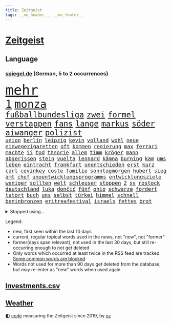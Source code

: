 ```yaml
---
title: Zeitgeist
tags: __no_header__, __no_footer__
---
```


# [Zeitgeist](https://oliz.io/zeitgeist/)

## Language

<h3><a href="https://www.spiegel.de" target="_blank">spiegel.de</a> (German, 5 to 2 occurrences)</h3>
<p style="font-family:monospace">
<span style="font-size:32pt"><a href="news_links.html#mehr" class="current">mehr</a></span>
<br>
<span style="font-size:25pt"><a href="news_links.html#1" class="current">1</a></span>
<span style="font-size:25pt"><a href="news_links.html#monza" class="current">monza</a></span>
<br>
<span style="font-size:18pt"><a href="news_links.html#fußballbundesliga" class="current">fußballbundesliga</a></span>
<span style="font-size:18pt"><a href="news_links.html#zwei" class="current">zwei</a></span>
<span style="font-size:18pt"><a href="news_links.html#formel" class="current">formel</a></span>
<span style="font-size:18pt"><a href="news_links.html#verstappen" class="current">verstappen</a></span>
<span style="font-size:18pt"><a href="news_links.html#fans" class="current">fans</a></span>
<span style="font-size:18pt"><a href="news_links.html#lange" class="current">lange</a></span>
<span style="font-size:18pt"><a href="news_links.html#markus" class="current">markus</a></span>
<span style="font-size:18pt"><a href="news_links.html#söder" class="current">söder</a></span>
<span style="font-size:18pt"><a href="news_links.html#aiwanger" class="current">aiwanger</a></span>
<span style="font-size:18pt"><a href="news_links.html#polizist" class="current">polizist</a></span>
<br>
<span style="font-size:12pt"><a href="news_links.html#union" class="current">union</a></span>
<span style="font-size:12pt"><a href="news_links.html#berlin" class="current">berlin</a></span>
<span style="font-size:12pt"><a href="news_links.html#leipzig" class="current">leipzig</a></span>
<span style="font-size:12pt"><a href="news_links.html#kevin" class="current">kevin</a></span>
<span style="font-size:12pt"><a href="news_links.html#volland" class="new">volland</a></span>
<span style="font-size:12pt"><a href="news_links.html#wohl" class="current">wohl</a></span>
<span style="font-size:12pt"><a href="news_links.html#neue" class="current">neue</a></span>
<span style="font-size:12pt"><a href="news_links.html#einwegezigaretten" class="new">einwegezigaretten</a></span>
<span style="font-size:12pt"><a href="news_links.html#oft" class="current">oft</a></span>
<span style="font-size:12pt"><a href="news_links.html#kommen" class="current">kommen</a></span>
<span style="font-size:12pt"><a href="news_links.html#regierung" class="current">regierung</a></span>
<span style="font-size:12pt"><a href="news_links.html#max" class="current">max</a></span>
<span style="font-size:12pt"><a href="news_links.html#ferrari" class="current">ferrari</a></span>
<span style="font-size:12pt"><a href="news_links.html#machte" class="current">machte</a></span>
<span style="font-size:12pt"><a href="news_links.html#ii" class="current">ii</a></span>
<span style="font-size:12pt"><a href="news_links.html#tod" class="current">tod</a></span>
<span style="font-size:12pt"><a href="news_links.html#theorie" class="current">theorie</a></span>
<span style="font-size:12pt"><a href="news_links.html#allem" class="current">allem</a></span>
<span style="font-size:12pt"><a href="news_links.html#timm" class="new">timm</a></span>
<span style="font-size:12pt"><a href="news_links.html#kröger" class="new">kröger</a></span>
<span style="font-size:12pt"><a href="news_links.html#mann" class="current">mann</a></span>
<span style="font-size:12pt"><a href="news_links.html#abgerissen" class="current">abgerissen</a></span>
<span style="font-size:12pt"><a href="news_links.html#stein" class="current">stein</a></span>
<span style="font-size:12pt"><a href="news_links.html#vuelta" class="new">vuelta</a></span>
<span style="font-size:12pt"><a href="news_links.html#lennard" class="current">lennard</a></span>
<span style="font-size:12pt"><a href="news_links.html#kämna" class="new">kämna</a></span>
<span style="font-size:12pt"><a href="news_links.html#burning" class="new">burning</a></span>
<span style="font-size:12pt"><a href="news_links.html#kam" class="current">kam</a></span>
<span style="font-size:12pt"><a href="news_links.html#ums" class="current">ums</a></span>
<span style="font-size:12pt"><a href="news_links.html#leben" class="current">leben</a></span>
<span style="font-size:12pt"><a href="news_links.html#eintracht" class="current">eintracht</a></span>
<span style="font-size:12pt"><a href="news_links.html#frankfurt" class="current">frankfurt</a></span>
<span style="font-size:12pt"><a href="news_links.html#unentschieden" class="current">unentschieden</a></span>
<span style="font-size:12pt"><a href="news_links.html#erst" class="current">erst</a></span>
<span style="font-size:12pt"><a href="news_links.html#kurz" class="current">kurz</a></span>
<span style="font-size:12pt"><a href="news_links.html#carl" class="new">carl</a></span>
<span style="font-size:12pt"><a href="news_links.html#cevinkey" class="new">cevinkey</a></span>
<span style="font-size:12pt"><a href="news_links.html#coste" class="new">coste</a></span>
<span style="font-size:12pt"><a href="news_links.html#familie" class="current">familie</a></span>
<span style="font-size:12pt"><a href="news_links.html#sonntagmorgen" class="current">sonntagmorgen</a></span>
<span style="font-size:12pt"><a href="news_links.html#hubert" class="current">hubert</a></span>
<span style="font-size:12pt"><a href="news_links.html#sieg" class="current">sieg</a></span>
<span style="font-size:12pt"><a href="news_links.html#amt" class="current">amt</a></span>
<span style="font-size:12pt"><a href="news_links.html#chef" class="current">chef</a></span>
<span style="font-size:12pt"><a href="news_links.html#unoentwicklungsprogramms" class="new">unoentwicklungsprogramms</a></span>
<span style="font-size:12pt"><a href="news_links.html#entwicklungsziele" class="new">entwicklungsziele</a></span>
<span style="font-size:12pt"><a href="news_links.html#weniger" class="current">weniger</a></span>
<span style="font-size:12pt"><a href="news_links.html#sollten" class="current">sollten</a></span>
<span style="font-size:12pt"><a href="news_links.html#welt" class="current">welt</a></span>
<span style="font-size:12pt"><a href="news_links.html#schleuser" class="current">schleuser</a></span>
<span style="font-size:12pt"><a href="news_links.html#stoppen" class="current">stoppen</a></span>
<span style="font-size:12pt"><a href="news_links.html#2" class="current">2</a></span>
<span style="font-size:12pt"><a href="news_links.html#sv" class="current">sv</a></span>
<span style="font-size:12pt"><a href="news_links.html#rostock" class="current">rostock</a></span>
<span style="font-size:12pt"><a href="news_links.html#deutschland" class="current">deutschland</a></span>
<span style="font-size:12pt"><a href="news_links.html#luka" class="current">luka</a></span>
<span style="font-size:12pt"><a href="news_links.html#dončić" class="new">dončić</a></span>
<span style="font-size:12pt"><a href="news_links.html#fünf" class="current">fünf</a></span>
<span style="font-size:12pt"><a href="news_links.html#ohio" class="new">ohio</a></span>
<span style="font-size:12pt"><a href="news_links.html#schwarze" class="current">schwarze</a></span>
<span style="font-size:12pt"><a href="news_links.html#fordert" class="current">fordert</a></span>
<span style="font-size:12pt"><a href="news_links.html#tatort" class="current">tatort</a></span>
<span style="font-size:12pt"><a href="news_links.html#buch" class="current">buch</a></span>
<span style="font-size:12pt"><a href="news_links.html#uns" class="current">uns</a></span>
<span style="font-size:12pt"><a href="news_links.html#selbst" class="current">selbst</a></span>
<span style="font-size:12pt"><a href="news_links.html#türkei" class="current">türkei</a></span>
<span style="font-size:12pt"><a href="news_links.html#himmel" class="current">himmel</a></span>
<span style="font-size:12pt"><a href="news_links.html#schnell" class="current">schnell</a></span>
<span style="font-size:12pt"><a href="news_links.html#beninbronzen" class="new">beninbronzen</a></span>
<span style="font-size:12pt"><a href="news_links.html#eritreafestival" class="current">eritreafestival</a></span>
<span style="font-size:12pt"><a href="news_links.html#israels" class="current">israels</a></span>
<span style="font-size:12pt"><a href="news_links.html#fettes" class="new">fettes</a></span>
<span style="font-size:12pt"><a href="news_links.html#brot" class="current">brot</a></span>
</p>
<details>
<summary>Stopped using...</summary>
<p class="former" style="font-size:12pt">
amerikanische(1046) co₂(1046) bewerber(1045) bildern(1045) klare(1045) kohle(1045) kritisierte(1045) ungewöhnlich(1045) brüssel(1044) durchsucht(1044) figur(1044) innenminister(1044) positionen(1044) weitergeht(1044) appelliert(1043) bedrohung(1043) beobachten(1043) gas(1043) liste(1043) usaußenminister(1043) vermehrt(1043) zuge(1043) aufnehmen(1042) innenministerium(1042) islamischer(1042) lastwagen(1042) berühmt(1041) brexit(1041) entdeckte(1041) joachim(1041) müssten(1041) nazis(1041) philippinen(1041) planeten(1041) zeitweise(1041) 33(1040) 2015(1039) erlassen(1039) george(1039) islamischen(1039) klimaneutral(1039) kochen(1039) kämpfte(1039) schaltet(1039) schlimm(1039) tötet(1039) weshalb(1039) anschließend(1038) atmosphäre(1038) entgegen(1038) höher(1038) indes(1038) litauen(1038) persönlich(1038) ziemlich(1038) 37(1037) amerika(1037) beamten(1037) londoner(1037) pflege(1037) unterschiedlich(1037) athleten(1036) kritische(1036) tschechien(1036) türkische(1036) weltkrieg(1036) überall(1036) demonstrationen(1035) favoriten(1035) forderte(1035) hans(1035) stefan(1035) ursula(1035) meiner(1034) senkt(1034) teilte(1034) berufung(1033) überraschung(1033) beachten(1032) beschluss(1032) stellten(1032) album(1031) bundestrainer(1031) hölle(1031) kollaps(1031) mönchengladbach(1031) amnesty(1030) gaben(1030) schauen(1030) voraus(1030) leyen(1029) marke(1028) möglichst(1028) 1500(1027) erkenntnisse(1027) erkrankt(1027) kinos(1027) verbreiten(1027) antisemitismus(1025) aufgegeben(1025) warm(1025) e(1024) euparlament(1024) katholische(1024) nachgewiesen(1024) abgebrochen(1023) berät(1023) exporte(1023) änderungen(1023) katholischen(1021) erwischt(1020) verhandeln(1018) händler(1017) kooperation(1017) umgeht(1016) schießen(1014) sitzung(1014) gelingen(1013) mitarbeiterin(1013) katar(1010) prognose(1010) ältere(1010) teilt(1002) türen(1002) missbrauchs(981) blinken(980) hitler(977) zusätzliche(970) heidelberg(959) dankt(957) belästigung(916) lehrerin(912) strebt(876) investor(870) mitverantwortlich(858) gewalttat(847) fußballstar(840) fußballnationalmannschaft(835) schwerste(822) krieges(821) besonderes(815) spiegelreporter(799) arte(782) rereportage(782) auswärtige(778) 72(770) fossilen(748) inszenieren(745) zerstörten(745) amoklauf(742) dax(719) zurückziehen(715) gewohnt(713) machtübernahme(711) gewandt(697) worum(686) schulden(681) abkommen(675) strackzimmermann(662) verbraucherpreise(659) euländer(642) fußballs(641) auge(636) vatikan(634) vorgesehen(633) invasion(621) motive(621) beschossen(620) guterres(620) erwiesen(619) zustande(618) möchten(609) teuerung(608) kriegs(606) zerstörung(600) marieagnes(599) influencerin(589) kahn(586) untergang(583) überwachung(583) steffi(580) lemke(578) schwieriger(577) streiken(572) teppich(567) krankheiten(563) 2014(562) heißen(554) reichweite(554) ordnet(553) abseits(548) stammen(540) bezahlung(533) stabil(522) bomben(519) austausch(517) empfang(516) künstlerin(516) ungewiss(512) drücken(511) 34(510) gemeint(508) königsklasse(504) ansturm(503) kalt(498) überlebenden(498) herrschte(495) indem(495) auslöser(491) ertrinken(491) fernen(487) schönen(487) golden(471) unterliegt(462) discounter(461) kenia(449) riesigen(449) brennende(447) nachhaltig(447) unterlagen(447) verbrennungsmotor(439) sprung(432) senegal(427) gegnerin(426) uniper(424) tvinterview(423) dfbteam(421) gegenzug(421) ryan(420) schrumpfen(415) thüringens(414) mob(413) krebserkrankung(411) jemals(410) eigenheim(409) demenz(408) wissenschaft(408) erdbeben(404) legal(397) funktion(394) haftstrafen(390) heimischen(389) unterkünfte(389) scheiden(385) regensburg(383) fronten(378) aufbau(373) hinrichtung(372) haken(366) wunderbar(365) entkommen(363) fußballprofis(358) abwehren(357) gott(354) klettert(354) telekom(354) gendern(352) tobias(352) künstlich(351) umgebung(349) verfassungsgericht(349) nachspiel(348) echt(347) skizziert(346) atlantik(343) 1992(340) rätseln(340) historisches(337) drohung(329) unbestimmte(328) allmählich(327) lebron(325) bröckelt(324) grenzgebiet(323) treibhausgase(320) schwächt(319) verhältnissen(317) adidas(316) eingezogen(316) legendär(315) student(314) beobachtungen(313) standard(312) tunesien(312) elektronische(311) herrschen(308) entführen(306) chaotische(298) erziehung(295) schlachtfeld(293) vodafone(290) spacex(289) weiterkommen(288) kremlgegner(287) nächtlichen(286) hunderten(285) ioc(284) westküste(284) aussichten(283) zusammenstößen(283) songs(282) unterstützern(281) schossen(280) haag(277) adolf(275) düster(275) apples(274) blockaden(271) unesco(271) johnny(269) jüdische(269) figuren(267) entwendet(263) koreanischen(261) lauter(258) pop(258) feind(257) wachsenden(257) kritikern(255) abgründe(254) aufpassen(254) mexikanischen(254) frische(253) nico(253) berühmter(252) asylbewerber(251) colorado(251) getränke(249) madonna(249) regierende(249) kanäle(247) verarbeiten(244) internationalem(243) reformieren(239) steine(239) verwendet(239) überstanden(239) kandidieren(238) abgewiesen(237) kostenlos(237) freunden(235) sensation(235) tourismus(235) al(234) änderung(234) kapital(231) gigantische(230) jva(230) platzen(230) fremden(229) öffentlichkeitswirksam(229) ahmad(227) ansicht(226) manfred(226) spezialkräfte(224) straftäter(224) ressourcen(223) sammlung(223) möglichem(222) aussieht(220) bußgeld(220) oberhaupt(220) denkbar(218) geheimnisse(218) genehmigungen(218) springen(218) cem(217) özdemir(217) c(216) besuchern(214) perspektive(214) werten(214) reihen(213) zweck(213) nervt(212) verschärfte(208) profifußball(206) umweltministerin(206) unbezahlbar(206) jp(205) nordamerika(204) 33jährige(203) orthodoxe(203) unterhose(202) wasserstoff(202) befasst(201) vermeintlicher(200) gewicht(199) renten(199) beschleunigt(198) gravierende(198) angestiegen(197) kriegsgebiet(196) verschleppt(196) rechtsaußen(194) kürze(189) maximilian(189) schöner(189) überzogen(189) verschwundenen(188) 46(187) aktive(187) antike(187) copa(187) mitgeschleift(186) vorzubereiten(186) aufbauen(185) pflegen(185) vizepräsidenten(185) wahlsieger(184) media(182) zutiefst(182) reiz(181) 1600(180) beitritt(180) geschnappt(180) bewertet(179) coup(178) kampfjetlieferungen(178) rolex(178) seniorinnen(178) tauschen(178) kaufte(177) merklich(177) ukrainern(177) zuwachs(176) pizza(175) ausschluss(174) herstellen(174) leiterin(174) ministerpräsidenten(174) heide(173) schifffahrt(172) kontinente(171) universum(171) teilerfolg(170) teures(170) warnte(170) zwölften(170) baldige(169) bergung(169) bußgelder(169) giftige(169) rezension(169) sportliche(169) zyklon(168) flugobjekte(167) kontrollierten(166) menschliche(166) rio(166) mangelhafter(165) verstoß(164) jünger(163) krawall(163) zurückgeben(162) athletinnen(161) glücklicher(161) nass(161) würmer(161) zubereitung(161) publik(160) überforderung(160) großmächte(159) kassen(158) aufzeichnungen(157) suspendierung(157) statistischen(156) älteren(156) heizungen(155) priorität(155) insolvent(153) fristen(152) z(151) einflussnahme(149) qin(149) spannenden(149) wochenbeginn(149) zwist(149) örtliche(149) allzu(148) hülkenberg(148) gegenwind(146) naiv(146) stahl(146) bewertungen(145) kippen(145) aufsichtsbehörden(144) hauseigentümer(144) kanye(144) alison(143) reißenden(143) zittern(143) abkühlung(142) vergangenem(141) ältester(141) angereist(140) heimlich(140) raumfahrtagentur(140) russin(140) pis(139) siedlungen(138) angeprangert(137) rechnungen(137) spalten(137) minderheitsregierung(136) wrack(135) birgit(132) rohstoffe(132) jpmorgan(131) schnellere(131) schwankt(131) franzose(130) umfragehoch(130) thron(129) rahmen(128) erdöl(127) mercedesbenz(127) alexandria(126) challenges(126) geschwindigkeitsrekord(126) jim(126) begeisterung(125) anonymer(123) beschränkt(123) jr(123) flüchtende(122) gespalten(122) oberdorf(122) helmut(121) bangt(120) vorsitz(120) durchschnittlich(119) sehnsucht(119) account(118) aufgeladen(118) gefürchtet(118) abgewendet(117) cnn(117) feierlichkeiten(117) fraktionen(117) gräfenhausen(116) durften(115) funkstille(115) uspräsidentschaftswahl(115) damon(114) matt(114) begrenzung(113) intensivstation(113) lebensstil(113) prämien(113) kern(112) niedrigen(112) statistikern(112) forscherin(111) keinerlei(111) nachbarschaftsstreit(111) penny(111) umtriebe(111) eskalieren(110) texanischen(110) sudan(107) 15jährige(106) dm(106) gegnerinnen(106) gärten(106) nbastar(106) populismus(106) 8000(105) landgerichts(105) bademeister(104) militärregierung(104) optimismus(104) belgorod(103) lebenstraum(103) norbert(103) sprengmeister(103) überzeugungen(103) aß(102) derartigen(102) erstem(102) votum(102) ausgeflogen(101) behauptungen(101) datenschutz(101) altenstadt(100) analyst(100) evakuierung(100) funk(100) gefangenenaustausch(100) gegnern(100) 118(99) 5gausbau(99) verarbeitet(99) haiti(98) 53jährige(97) aufgerollt(97) gedeckt(97) geht's(97) insolvenzen(97) brüsseler(96) gelegen(96) könige(96) rodríguez(96) schaute(96) science(96) umstieg(96) österreicher(96) 97(95) höchstwert(95) jahresziele(95) aufenthalt(94) balkan(94) befeuern(94) blutiger(94) ebene(94) salzburg(94) erregt(93) feindliche(93) flüchteten(93) heißeste(93) rekordtemperaturen(93) datingapps(92) druckmittel(92) substanzen(92) betrunkenen(91) bewusste(91) redner(91) schiffen(91) taschenbücher(91) apulien(90) artikel(90) coronahilfen(90) drohkulisse(90) ertrunkene(90) freikam(90) großartigen(90) selbstbewussten(90) trainings(90) untergebracht(90) vi(90) bräuchte(89) erdüberlastungstag(89) heiratet(89) jederzeit(89) massen(89) romantische(89) schwimmkurs(89) wahlkampfthema(89) branchenverband(88) verwechselt(88) weltbeste(88) wohnblock(88) afrikaner(87) institute(87) kündigten(87) lee(87) mohammed(87) unogeneralsekretär(87) airtags(86) aufgehen(86) gewahrsam(86) hausfrau(86) heiklen(86) laufs(86) opernsängerin(86) schmuckstück(86) statistischem(86) chase(85) erderhitzung(85) erzogen(85) kreieren(85) motivierte(85) motivierten(85) pforzheim(85) weltwetterorganisation(85) chialo(84) dlrg(84) jill(84) kultursenator(84) motivieren(84) tracker(84) vorgenommen(84) bereitwillig(83) gewürdigt(83) iaea(83) serge(83) tabak(83) fold(82) herkunftsstaaten(82) ranken(82) rettungsschwimmer(82) siegerin(82) blockt(81) verunreinigung(81) vietnam(81) 700000(80) dingen(80) dämpfer(80) etabliert(80) skandalen(80) terrorgruppe(80) unterwäsche(80) waldbrandgebieten(80) wappnet(80) ausschließen(79) befehlshaber(79) bronny(79) einsparungen(79) endes(79) myanmars(79) nordatlantik(79) rekordzeit(79) staatschefs(79) kauflaune(78) marcelo(78) militärischer(78) parteiübergreifend(78) rettungsversuch(78) schiffs(78) staats(78) vermieten(78) ziviles(78) afdlandrat(77) angreifbar(77) aufstellen(77) bundesamts(77) geopfert(77) jobmarkt(77) pfleger(77) qualifiziert(77) zurücktreten(77) zurückzuziehen(77) übergang(77) benachbarte(76) euland(76) exkeeper(76) galactic(76) genehmigen(76) konzernboss(76) postfaschisten(76) putschversuch(76) sicherheitsrisiko(76) stadtwerke(76) bürgern(75) diktieren(75) doppeltes(75) gegners(75) klamauk(75) leistet(75) psychiater(75) ärzten(75) ankern(74) atemnot(74) blindgänger(74) buchten(74) flirt(74) interessenten(74) mobiltelefon(74) ratlosigkeit(74) zurückbekommen(74) brandstiftung(73) celsius(73) einzigartige(73) guillermo(73) investments(73) schiffswrack(73) wracks(73) dampf(72) dc(72) gustavo(72) hängepartie(72) kennzeichen(72) befragt(71) beliefern(71) fußfessel(71) lukas(71) sherpa(71) unzulässig(71) vorsorge(71) auslaufen(70) beratern(70) bilderbuch(70) getreideabkommens(70) haushalten(70) johansson(70) pkwmaut(70) regelwerks(70) scarlett(70) sozialhilfe(70) strafzettel(70) überfälle(70) akut(69) handele(69) herrenloses(69) millionenschaden(69) schütten(69) unteren(69) zirkulation(69) benachbarten(68) bildschirme(68) epstein(68) etappen(68) jones(68) kalter(68) schlechteste(68) wal(68) gehisst(67) grande(67) regenbogenflagge(67) südeuropa(67) besiegelt(66) diverse(66) frühestens(66) kennengelernt(66) kyriakos(66) marcus(66) mitsotakis(66) model(66) rebellen(66) verherrlicht(65) zuges(65) altman(64) aufklärungsdrohnen(64) gesamtführung(64) nationalismus(64) potenziell(64) staatskrise(64) unterschied(64) abpfiff(63) altmeister(63) fiese(63) lira(63) materials(63) polizeistation(63) renommierten(63) saftig(63) teamkollege(63) einzigen(62) menschenrechten(62) politologe(62) sozialisten(62) unterlaufen(62) verlorene(62) eschede(61) gelte(61) obergrenze(61) schockstarre(61) strengen(61) achtet(60) betreut(60) rammsteinsänger(60) bisse(59) festgestellt(59) malibu(59) schläft(59) übertroffen(59) entlaufen(58) erwärmung(58) graham(58) prominent(58) zweikampf(58) balkonkraftwerke(57) begriffen(57) bleiberecht(57) schiffsführer(57) versäumt(57) voss(57) aufräumarbeiten(56) auftaktsieg(56) definiert(56) fundamentale(56) kayla(56) nämlich(56) plakate(56) schnellstmöglich(56) shyx(56) direktorin(55) erdgas(55) geadelt(55) gewappnet(55) omas(55) tonaufnahme(55) bemerkbar(54) coolness(54) dichte(54) eignung(54) jeweils(54) thore(54) witzig(54) achttausender(53) füllen(53) fünfzigern(53) untergehen(53) wärmer(53) eindrücken(52) kannten(52) kran(52) rampenlicht(52) speichern(52) verschärften(52) entschädigungen(51) fonds(51) kreuzfahrtschiff(51) selben(51) teuerungsrate(51) weint(51) außerirdische(50) betreiberfirma(50) disqualifikation(50) energieverbrauch(50) lodern(50) präzise(50) unterziehen(50) absicherung(49) abwenden(49) alla(49) baustein(49) computerbrille(49) gewissens(49) permafrost(49) rechtsaußenpartei(49) senatorin(49) spotten(49) sympathie(49) bergstürze(48) dächern(48) gasversorgung(48) migrationsabkommen(48) rundfunk(48) schlüssel(48) seinerseits(48) spacey(48) 2013(47) rechtsruck(47) terrormiliz(47) frauenfußballwm(46) nicolás(46) ozean(46) verschlechtern(46) verschmutzt(46) vorgesehenen(46) wehen(46) hongkonger(45) kolumbianische(45) kühlere(45) mahnte(45) spendenaktion(45) wellbrock(45) düsseldorfer(44) polizeipräsenz(44) rekonstruiert(44) wettkämpfe(44) ablehnt(43) verhungerten(43) abkühlen(42) bewusstlosen(42) eisschnellläuferin(42) fachen(42) feuilleton(42) geldanlage(42) klimaexperte(42) sicherheitsmann(42) textnachricht(42) unwahrheiten(42) zertifiziert(42) anrichten(41) ferienwohnungen(41) limit(41) nea(41) plagt(41) stammtisch(41) versicherer(41) aufzunehmen(40) nachhaltige(40) natoukrainerat(40) sanierungsfall(40) sparmaßnahmen(40) startplatz(40) zuwendung(40) 46jähriger(39) beißt(39) digitalpakt(39) emma(39) oceangate(39) reserven(39) titan(39) vorzeitigen(39) zerschnitten(39) puzzle(38) speziellen(38) fahrgästen(37) geeignet(37) homophobie(37) jugendämter(37) maskottchen(37) titanunglück(37) veruntreut(37) 2050(36) bewohnern(36) bildschirmzeit(36) robust(36) geschlossene(35) dfbfußballerinnen(34) entlassungen(34) kaczyński(34) kinokassen(34) pischef(34) protestaktionen(34) schwedisches(34) stockt(34) überstehen(34) bildungseinrichtungen(33) blaue(33) dominik(33) déjàvu(33) hitzeschutzplan(33) innenstädten(33) sesselmann(33) abgrenzung(32) brückenbauer(32) eingeholt(32) entfernung(32) neubrandenburg(32) packen(32) parkplätze(32) gerichts(31) rechtmäßigen(31) sammelten(31) weizen(31) campen(30) cduchefs(30) irritierte(30) moderat(30) vorfällen(30) wassertropfen(30) aufatmen(29) benutzen(29) leitartikel(29) lernten(29) natopartner(29) sergei(29) spa(29) surfen(29) wmtraum(29) belastungsstörungen(28) catherine(28) firmenchef(28) freistil(28) kooperiert(28) posttraumatischen(28) reportage(28) =(27) buchempfehlungen(27) gebremst(27) kahlschlag(27) staatsbürgern(27) therapie(27) wiegt(27) 243(26) podest(26) urlaubsinsel(26) weltschifffahrtsorganisation(26) abschließen(25) bestrafte(25) kühlen(25) selbstliebe(25) senderverbund(25) zusammenrücken(25) auftaktspiel(24) haftet(24) hinterm(24) häfen(24) jule(24) peloton(24) afderfolge(23) ehegattensplitting(23) getreideabkommen(23) iphone(23) langzeitschäden(23) verkünden(23) verwundet(23) ausnutzen(22) beeinträchtigen(22) echtes(22) exweltmeister(22) innenverteidiger(22) kommunale(22) limjaroenrat(22) pita(22) registrierten(22) antreiben(21) brexithardliner(21) dominant(21) empfindlich(21) farage(21) festspielen(21) feuerwerkskörper(21) nigel(21) piastri(21) sachbücher(21) ausweis(20) dahinterstecken(20) faber(20) faible(20) gitter(20) linksverteidigerin(20) lächerlich(20) strömen(20) vonseiten(20) bildungssystem(19) exkanzlerin(19) konsulat(19) reservisten(19) csuabgeordnete(18) hochgefahren(18) kampfpanzer(18) konter(18) weltraumteleskop(18) bojen(17) freibäder(17) gigantischem(17) strafanzeigen(17) bezwungen(16) inoffizielle(16) mittelalter(16) polnischer(16) rüstungsexporte(16) schrauben(16) simonis(16) tagessieg(16) unverzichtbar(16) a4(15) angefangen(15) bautzen(15) death(15) emmy(15) natowaffen(15) naturgewalten(15) schweine(15) vorschlägen(15) abinoten(14) ansonsten(14) freiwasser(14) geringschätzung(14) schwimmwm(14) wmgegner(14) ablesen(13) bauchschmerzen(13) blackrock(13) crewmitglieder(13) eintrittskarten(13) erlass(13) salzburger(13) südfranzösischen(13) usmarine(13) carola(12) pornografie(12) rackete(12) satellit(12) vorentscheidung(12) wesentliche(12) wirtschaftsweisen(12) abgefeuert(11) kathedrale(11) kophase(11) spezialgerät(11) spürbare(11)
</p>
</details>
<p>Legend:
<ul>
<li><span class="new">new</span>, first seen within the last 10 days</li>
<li><span class="current">current</span>, regular topical words used in the news, not "new", not "former"</li>
<li><span class="former">former(days span relevant)</span>, not used in the last 30 days, but still re-occurring enough to not get deleted</li>
<li>Only words which occurred at least twice in the RSS feed are tracked. <a href="language/filters.py">Some common words are blocked</a></li>
<li>Words not used for more than 90 days get deleted from the database, but may re-enter as "new" words when used again</li>
</ul>
</p>

## [Investments](investments.html)[.csv](investments.csv)

## [Weather](weather.html)

<footer>
<a href="javascript:toggleTheme()" class="nav">🌓</a>
<a href="https://github.com/ooz/zeitgeist">code</a> measuring the Zeitgeist since 2019, by <a href="https://oliz.io">oz</a>
</footer>
